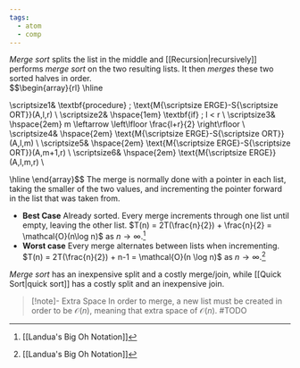 ```yaml
---
tags:
  - atom
  - comp
---
```

*Merge sort* splits the list in the middle and [[Recursion|recursively]] performs *merge sort* on the two resulting lists. It then *merges* these two sorted halves in order.  
$$\begin{array}{rl}
\hline

\scriptsize1& \textbf{procedure} \; \text{M{\scriptsize ERGE}-S{\scriptsize ORT}}(A,l,r) \\
\scriptsize2& \hspace{1em} \textbf{if} \; l < r \\
\scriptsize3& \hspace{2em} m \leftarrow \left\lfloor \frac{l+r}{2} \right\rfloor \\
\scriptsize4& \hspace{2em} \text{M{\scriptsize ERGE}-S{\scriptsize ORT}}(A,l,m) \\
\scriptsize5& \hspace{2em} \text{M{\scriptsize ERGE}-S{\scriptsize ORT}}(A,m+1,r) \\
\scriptsize6& \hspace{2em} \text{M{\scriptsize ERGE}}(A,l,m,r) \\

\hline
\end{array}$$
The merge is normally done with a pointer in each list, taking the smaller of the two values, and incrementing the pointer forward in the list that was taken from.
- **Best Case** 
  Already sorted. Every merge increments through one list until empty, leaving the other list.
  $T(n) = 2T(\frac{n}{2}) + \frac{n}{2} = \mathcal{O}(n\log n)$ as $n \to \infty$.[^1]
- **Worst case**
  Every merge alternates between lists when incrementing.
  $T(n) = 2T(\frac{n}{2}) + n-1 = \mathcal{O}(n \log n)$ as $n \to \infty$.[^1]

*Merge sort* has an inexpensive split and a costly merge/join, while [[Quick Sort|quick sort]] has a costly split and an inexpensive join.

> [!note]- Extra Space
> In order to merge, a new list must be created in order to be $\mathcal{O}(n)$, meaning that extra space of $\mathcal{O}(n)$. #TODO 

[^1]: [[Landua's Big Oh Notation]]